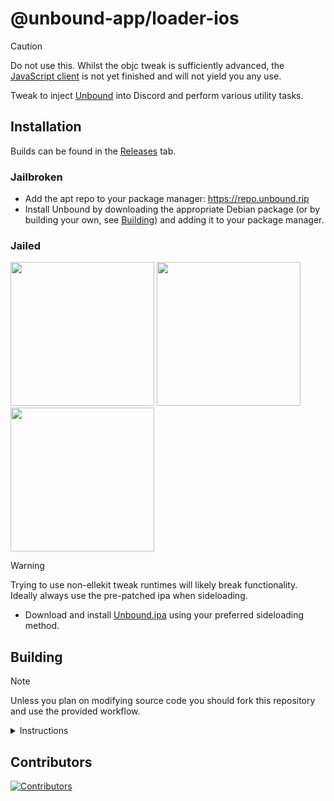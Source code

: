 # @unbound-app/loader-ios

> [!CAUTION]
> Do not use this. Whilst the objc tweak is sufficiently advanced, the [JavaScript client](https://github.com/unbound-app/client) is not yet finished and will not yield you any use.

Tweak to inject [Unbound](https://github.com/unbound-app/client) into Discord and perform various utility tasks.

## Installation

Builds can be found in the [Releases](https://github.com/unbound-app/loader-ios/releases/latest) tab.

### Jailbroken

- Add the apt repo to your package manager: <https://repo.unbound.rip>
- Install Unbound by downloading the appropriate Debian package (or by building your own, see [Building](#building)) and adding it to your package manager.

### Jailed

<a href="https://tinyurl.com/unbound-feather"><img src="https://adriancastro.dev/0byxzkzdsauj.png" width="230"></a>
<a href="https://tinyurl.com/unbound-trollstore"><img src="https://i.imgur.com/dsbDLK9.png" width="230"></a>
<a href="https://tinyurl.com/unbound-sidestore"><img src="https://adriancastro.dev/basmxxk8sj3k.png" width="230"></a>

> [!WARNING]
> Trying to use non-ellekit tweak runtimes will likely break functionality. Ideally always use the pre-patched ipa when sideloading.

- Download and install [Unbound.ipa](https://github.com/unbound-app/loader-ios/releases/latest/download/Unbound.ipa) using your preferred sideloading method.

## Building

> [!NOTE]
> Unless you plan on modifying source code you should fork this repository and use the provided workflow.

<details>
<summary>Instructions</summary>

> These steps assume you use macOS.

1. Install Xcode from the App Store. If you've previously installed the `Command Line Utilities` package, you will need to run `sudo xcode-select -switch /Applications/Xcode.app/Contents/Developer` to make sure you're using the Xcode tools instead.

> If you want to revert the `xcode-select` change, run `sudo xcode-select -switch /Library/Developer/CommandLineTools/SDKs/MacOSX.sdk`

2. Install the required dependencies. You can do this by running `brew install make ldid` in your terminal. If you do not have brew installed, follow the instructions at the [Homebrew installation page](https://brew.sh/).

3. Setup your gnu make path:

```bash
export PATH="$(brew --prefix make)/libexec/gnubin:$PATH"
```

4. Setup [theos](https://theos.dev/docs/installation-macos) by running the script provided by theos.

```bash
bash -c "$(curl -fsSL https://raw.githubusercontent.com/theos/theos/master/bin/install-theos)"
```

If you've already installed theos, you can run `$THEOS/bin/update-theos` to make sure it's up to date.

5. Clone this repository via `git clone git@github.com:unbound-app/loader-ios.git` and `cd` into it.

6. To build, you can run `make package`.

The resulting `.deb` file will be in the `packages` folder.

</details>

## Contributors

[![Contributors](https://contrib.rocks/image?repo=unbound-app/loader-ios)](https://github.com/unbound-app/loader-ios/graphs/contributors)
